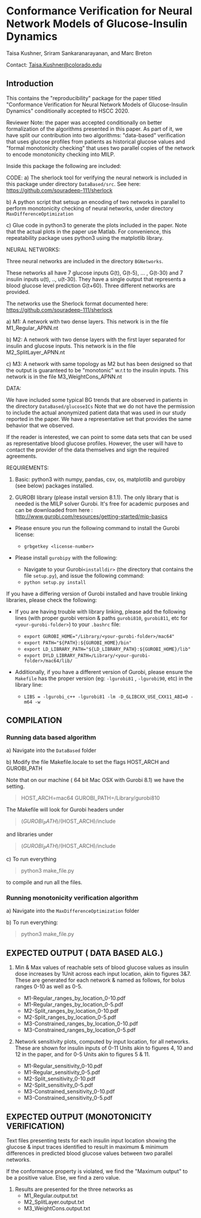 # Conformance Verification for Neural Network Models of Glucose-Insulin Dynamics

Taisa Kushner, Sriram Sankaranarayanan, and Marc Breton

Contact: Taisa.Kushner@colorado.edu


## Introduction

This contains the "reproducibility" package for the paper titled
"Conformance Verification for Neural Network Models of Glucose-Insulin
Dynamics" conditionally accepted to HSCC 2020.

Reviewer Note: the paper was accepted conditionally on better formalization of the algorithms
presented in this paper. As part of it, we have split our contribution into two algorithms: "data-based"
verification that uses glucose profiles from patients as historical glucose values and "formal monotonicity checking"
that uses two parallel copies of the network to encode monotonicity checking into MILP.


Inside this package the following are included:

CODE:
a) The sherlock tool for verifying the neural network is included in this package under directory `DataBased/src`.
   See here: https://github.com/souradeep-111/sherlock

b) A python script that setsup an encoding of two networks in parallel to perform monotonicity checking of neural networks,
under directory `MaxDifferenceOptimization`

c) Glue code in python3 to generate the plots included in the
paper. Note that the actual plots in the paper use Matlab. For
convenience, this repeatability package uses python3 using the
matplotlib library.

NEURAL NETWORKS:

Three neural networks are included in the directory `BGNetworks`.

These networks all have $7$ glucose inputs G(t), G(t-5),
... , G(t-30) and $7$ insulin inputs u(t), .., u(t-30). They have a
single output that represents a blood glucose level prediction
G(t+60). Three different networks are provided.

The networks use the Sherlock format documented here: https://github.com/souradeep-111/sherlock


a) M1: A network with two dense layers. This network is in the file M1_Regular_APNN.nt	

b) M2: A network with two dense layers with the first layer separated for insulin and glucose inputs. This network is in the file M2_SplitLayer_APNN.nt

c) M3: A network with same topology as M2 but has been designed so that the output is guaranteed to be "monotonic" w.r.t
to the insulin inputs.  This network is in the file  M3_WeightCons_APNN.nt




DATA:

We have included some typical BG trends that are observed in patients in the directory `DataBased/glucoseICs`
Note that we do not have the permission to include the actual anonymized patient data that was used
in our study reported in the paper. We have a representative set that provides the same behavior that we observed.

If the reader is interested, we can point to some data sets that can
be used as representative blood glucose profiles.  However, the user
will have to contact the provider of the data themselves and sign the
required agreements.


REQUIREMENTS:

1. Basic: python3 with numpy, pandas, csv, os, matplotlib and gurobipy (see below) packages installed.

2. GUROBI library (please install version 8.1.1).
The only library that is needed is the MILP solver Gurobi. It's free
for academic purposes and can be downloaded from here :
http://www.gurobi.com/resources/getting-started/mip-basics

- Please ensure you run the following command to install the Gurobi license:
    - `grbgetkey <license-number>`

- Please install `gurobipy` with the following:
    - Navigate to your Gurobi`<installdir>` (the directory that contains the file `setup.py`), and issue the following command:
    - `python setup.py install`

If you have a differing version of Gurobi installed and have trouble linking libraries, please check the following:
- If you are having trouble with library linking, please add the following lines (with proper gurobi version & paths `gurobi810`, `gurobi811`, etc for `<your-gurobi-folder>`) to your `.bashrc` file:
    - `export GUROBI_HOME="/Library/<your-gurobi-folder>/mac64"`
    - `export PATH="${PATH}:${GUROBI_HOME}/bin"`
    - `export LD_LIBRARY_PATH="${LD_LIBRARY_PATH}:${GUROBI_HOME}/lib"`
    - `export DYLD_LIBRARY_PATH=/Library/<your-gurobi-folder>/mac64/lib/`

- Additionally, if you have a different version of Gurobi, please ensure the `Makefile` has the proper version (eg: `-lgurobi81` , `-lgurobi90`, etc) in the library line:
    - `LIBS = -lgurobi_c++ -lgurobi81 -lm -D_GLIBCXX_USE_CXX11_ABI=0 -m64 -w`




## COMPILATION

### Running data based algorithm

a) Navigate into the `DataBased` folder

b) Modify the file Makefile.locale to set the flags HOST_ARCH and GUROBI_PATH

Note that on our machine ( 64 bit Mac OSX with Gurobi 8.1) we have the setting.

> HOST_ARCH=mac64
> GUROBI_PATH=/Library/gurobi810

The Makefile will look for Gurobi headers under

> $(GUROBI_PATH)/$(HOST_ARCH)/include

and libraries under

> $(GUROBI_PATH)/$(HOST_ARCH)/include


c)  To run everything

> python3 make_file.py

to compile and run all the files.

### Running monotonicity verification algorithm

a) Navigate into the `MaxDifferenceOptimization` folder

b) To run everything: 
> python3 make_file.py


## EXPECTED OUTPUT ( DATA BASED ALG.)

1. Min & Max values of reachable sets of blood glucose values as insulin dose increases by 1Unit across each input location, akin to figures 3&7. These are generated for each network & named as follows, for bolus ranges 0-10 as well as 0-5.
    - M1-Regular_ranges_by_location_0-10.pdf 
    - M1-Regular_ranges_by_location_0-5.pdf
    - M2-Split_ranges_by_location_0-10.pdf
    - M2-Split_ranges_by_location_0-5.pdf
    - M3-Constrained_ranges_by_location_0-10.pdf
    - M3-Constrained_ranges_by_location_0-5.pdf
    
2. Network sensitivity plots, computed by input location, for all networks. These are shown for insulin inputs of 0-11 Units akin to figures 4, 10 and 12 in the paper, and for 0-5 Units akin to figures 5 & 11.
    - M1-Regular_sensitivity_0-10.pdf
    - M1-Regular_sensitivity_0-5.pdf
    - M2-Split_sensitivity_0-10.pdf
    - M2-Split_sensitivity_0-5.pdf
    - M3-Constrained_sensitivity_0-10.pdf
    - M3-Constrained_sensitivity_0-5.pdf

## EXPECTED OUTPUT (MONOTONICITY VERIFICATION)

Text files presenting tests for each insulin input location showing the glucose & input traces identified to result in maximum & minimum differences in predicted blood glucose values between two parallel networks. 

If the conformance property is violated, we find the "Maximum output" to be a positive value. Else, we find a zero value.

1. Results are presented for the three networks as 
    - M1_Regular.output.txt
    - M2_SplitLayer.output.txt
    - M3_WeightCons.output.txt






